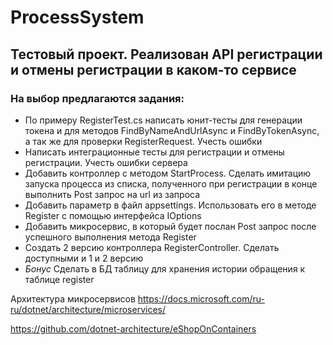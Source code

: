# ProcessSystem
## Тестовый проект. Реализован API регистрации и отмены регистрации в каком-то сервисе

### На выбор предлагаются задания:

* По примеру RegisterTest.cs написать юнит-тесты для генерации токена и для методов FindByNameAndUrlAsync и FindByTokenAsync, а так же для проверки RegisterRequest. Учесть ошибки
* Написать интеграционные тесты для регистрации и отмены регистрации. Учесть ошибки сервера
* Добавить контроллер с методом StartProcess. Сделать имитацию запуска процесса из списка, полученного при регистрации в конце выполнить Post запрос на url из запроса
* Добавить параметр в файл appsettings. Использовать его в методе Register с помощью интерфейса IOptions
* Добавить микросервис, в который будет послан Post запрос после успешного выполнения метода Register
* Создать 2 версию контроллера RegisterController. Сделать доступными и 1 и 2 версию
* _Бонус_ Сделать в БД таблицу для хранения истории обращения к таблице register


Архитектура микросервисов
https://docs.microsoft.com/ru-ru/dotnet/architecture/microservices/

https://github.com/dotnet-architecture/eShopOnContainers
